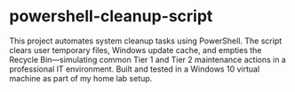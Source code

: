 # powershell-cleanup-script
This project automates system cleanup tasks using PowerShell. The script clears user temporary files, Windows update cache, and empties the Recycle Bin—simulating common Tier 1 and Tier 2 maintenance actions in a professional IT environment.  Built and tested in a Windows 10 virtual machine as part of my home lab setup.

